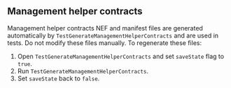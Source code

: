 ## Management helper contracts

Management helper contracts NEF and manifest files are generated automatically by
`TestGenerateManagementHelperContracts` and are used in tests. Do not modify these files manually.
To regenerate these files:

1. Open `TestGenerateManagementHelperContracts` and set `saveState` flag to `true`.
2. Run `TestGenerateManagementHelperContracts`.
3. Set `saveState` back to `false`.